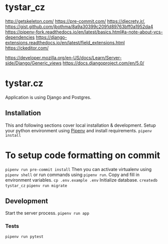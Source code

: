 # tystar_cz
 
http://getskeleton.com/
https://pre-commit.com/
https://djecrety.ir/, https://gist.github.com/jbothma/8a9a30399c2091d89763bff0a1952da4
https://pipenv-fork.readthedocs.io/en/latest/basics.html#a-note-about-vcs-dependencies
https://django-extensions.readthedocs.io/en/latest/field_extensions.html
https://ckeditor.com/


https://developer.mozilla.org/en-US/docs/Learn/Server-side/Django/Generic_views
https://docs.djangoproject.com/en/5.0/




# tystar.cz
Application is using Django and Postgres.
## Installation
This and following sections cover local installation & development.
Setup your python environment using [Pipenv](https://docs.pipenv.org/) and install requirements.
```pipenv install```
# To setup code formatting on commit
```pipenv run pre-commit install```
Then you can activate virtualenv using `pipenv shell` or run commands using `pipenv run`.
Copy and fill in environment variables.
```cp .env.example .env```
Initialize database.
```createdb tystar_cz```
```pipenv run migrate```
## Development
Start the server process.
```pipenv run app```
### Tests
```pipenv run pytest```